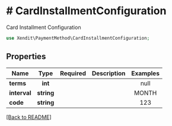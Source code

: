 # # CardInstallmentConfiguration
Card Installment Configuration

```php
use Xendit\PaymentMethod\CardInstallmentConfiguration;
```

## Properties

| Name | Type | Required | Description | Examples |
|------------|:-------------:|:-------------:|-------------|:-------------:|
| **terms** | **int** |  |  | null |
| **interval** | **string** |  |  | MONTH |
| **code** | **string** |  |  | 123 |


[[Back to README]](../../README.md)
